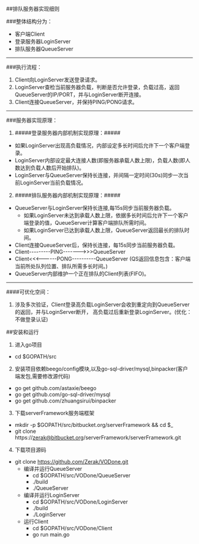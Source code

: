 ##排队服务器实现细则

###整体结构分为：
- 客户端Client
- 登录服务器LoginServer
- 排队服务器QueueServer

----


###执行流程：
1. Client向LoginServer发送登录请求。
2. LoginServer查检当前服务器负载，判断是否允许登录，负载过高，返回QueueServer的IP/PORT，并与LoginServer断开连接。
3. Client连接QueueServer，并保持PING/PONG请求。

----

###服务器实现原理：
1. #####登录服务器内部机制实现原理：#####
  - 如果LoginServer出现高负载情况，内部设定多长时间后允许下一个客户端登录。
  - LoginServer内部设定最大连接人数(即服务器承载人数上限)，负载人数(即人数达到负载人数后开始排队)。
  - LoginServer与QueueServer保持长连接，并间隔一定时间(30s)同步一次当前LoginServer当前负载情况。
  

2. #####排队服务器内部机制实现原理：#####
  - QueueServer与LoginServer保持长连接,每15s同步当前服务器负载。
  	- 如果LoginServer未达到承载人数上限，依据多长时间后允许下一个客户端登录的值，QueueServer计算客户端排队所需时间。
  	- 如果LoginServer已达到承载人数上限，QueueServer返回最长的排队时间。
  - Client连接QueueServer后，保持长连接，每15s同步当前服务器负载。
  - Client---------PING------->>>QueueServer
  - Client<<<------PONG----------QueueServer	(QS返回信息包含：客户端当前所处队列位置、排队所需多长时间。)
  - QueueServer内部维护一个正在排队的Client列表(FIFO)。
  

----
####可优化空间：
1. 涉及多次验证，Client登录高负载LoginServer会收到重定向到QueueServer的返回，并与LoginServer断开，
		高负载过后重新登录LoginServer。(优化：不做登录认证)

##安装和运行
1. 进入go项目
  - cd $GOPATH/src
2. 安装项目依赖beego/config模块,以及go-sql-driver/mysql,binpacker(客户端发包,需要修改源代码)
  - go get github.com/astaxie/beego
  - go get github.com/go-sql-driver/mysql
  - go get github.com/zhuangsirui/binpacker
3.  下载serverFramework服务端框架
  - mkdir -p $GOPATH/src/bitbucket.org/serverFramework && cd $_
  - git clone https://zerak@bitbucket.org/serverFramework/serverFramework.git
4.  下载项目源码
  - git clone https://github.com/Zerak/VODone.git
    - 编译并运行QueueServer
      - cd $GOPATH/src/VODone/QueueServer
      - ./build
      - ./QueueServer
    - 编译并运行LoginServer
      - cd $GOPATH/src/VODone/LoginServer
      - ./build
      - ./LoginServer
    - 运行Client
      - cd $GOPATH/src/VODone/Client
      - go run main.go

